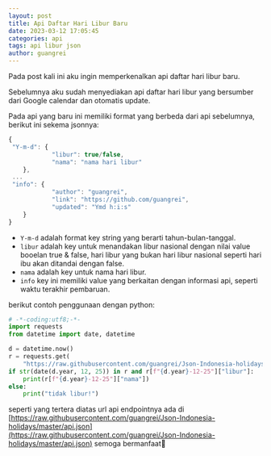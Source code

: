 ```yaml
---
layout: post
title: Api Daftar Hari Libur Baru
date: 2023-03-12 17:05:45
categories: api
tags: api libur json
author: guangrei
---
```


Pada post kali ini aku ingin memperkenalkan api daftar hari libur baru.

Sebelumnya aku sudah menyediakan api daftar hari libur yang bersumber dari Google calendar dan otomatis update.

Pada api yang baru ini memiliki format yang berbeda dari api sebelumnya, berikut ini sekema jsonnya:

```javascript
{
 "Y-m-d": {
 			"libur": true/false,
 			"nama": "nama hari libur"
 	},
 ...
 "info": {
 			"author": "guangrei",
 			"link": "https://github.com/guangrei",
 			"updated": "Ymd h:i:s"
 	}
}
```

- `Y-m-d` adalah format key string yang berarti tahun-bulan-tanggal.
 - `libur` adalah key untuk menandakan libur nasional dengan nilai value booelan true & false, hari libur yang bukan hari libur nasional seperti hari ibu akan ditandai dengan false.
  - `nama` adalah key untuk nama hari libur.
- `info` key ini memiliki value yang berkaitan dengan informasi api, seperti waktu terakhir pembaruan.

berikut contoh penggunaan dengan python:

```python
# -*-coding:utf8;-*-
import requests
from datetime import date, datetime

d = datetime.now()
r = requests.get(
    "https://raw.githubusercontent.com/guangrei/Json-Indonesia-holidays/master/api.json").json()
if str(date(d.year, 12, 25)) in r and r[f"{d.year}-12-25"]["libur"]:
    print(r[f"{d.year}-12-25"]["nama"])
else:
    print("tidak libur!")

```
seperti yang tertera diatas url api endpointnya ada di [https://raw.githubusercontent.com/guangrei/Json-Indonesia-holidays/master/api.json](https://raw.githubusercontent.com/guangrei/Json-Indonesia-holidays/master/api.json) semoga bermanfaat🙏